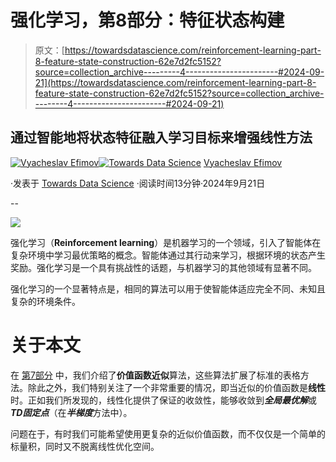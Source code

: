 # 强化学习，第8部分：特征状态构建

> 原文：[https://towardsdatascience.com/reinforcement-learning-part-8-feature-state-construction-62e7d2fc5152?source=collection_archive---------4-----------------------#2024-09-21](https://towardsdatascience.com/reinforcement-learning-part-8-feature-state-construction-62e7d2fc5152?source=collection_archive---------4-----------------------#2024-09-21)

## 通过智能地将状态特征融入学习目标来增强线性方法

[](https://medium.com/@slavahead?source=post_page---byline--62e7d2fc5152--------------------------------)[![Vyacheslav Efimov](../Images/441e600862b2b93564c6cd81abb0092d.png)](https://medium.com/@slavahead?source=post_page---byline--62e7d2fc5152--------------------------------)[](https://towardsdatascience.com/?source=post_page---byline--62e7d2fc5152--------------------------------)[![Towards Data Science](../Images/a6ff2676ffcc0c7aad8aaf1d79379785.png)](https://towardsdatascience.com/?source=post_page---byline--62e7d2fc5152--------------------------------) [Vyacheslav Efimov](https://medium.com/@slavahead?source=post_page---byline--62e7d2fc5152--------------------------------)

·发表于 [Towards Data Science](https://towardsdatascience.com/?source=post_page---byline--62e7d2fc5152--------------------------------) ·阅读时间13分钟·2024年9月21日

--

![](../Images/91aea78300be2957b1059721e4a216d5.png)

强化学习（**Reinforcement learning**）是机器学习的一个领域，引入了智能体在复杂环境中学习最优策略的概念。智能体通过其行动来学习，根据环境的状态产生奖励。强化学习是一个具有挑战性的话题，与机器学习的其他领域有显著不同。

强化学习的一个显著特点是，相同的算法可以用于使智能体适应完全不同、未知且复杂的环境条件。

# 关于本文

在 [第7部分](https://medium.com/towards-data-science/reinforcement-learning-part-7-introduction-to-value-function-approximation-2e22495f7008) 中，我们介绍了**价值函数近似**算法，这些算法扩展了标准的表格方法。除此之外，我们特别关注了一个非常重要的情况，即当近似的价值函数是**线性**时。正如我们所发现的，线性化提供了保证的收敛性，能够收敛到***全局最优解***或***TD固定点***（在***半梯度***方法中）。

问题在于，有时我们可能希望使用更复杂的近似价值函数，而不仅仅是一个简单的标量积，同时又不脱离线性优化空间。

